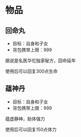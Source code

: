 # 物品

## 回命丸

- 目标：自身和子女
- 背包携带上限：999

据说是名医华佗独家秘方，回命延年

使用后可以回复300点生命

## 蕴神丹

- 目标：自身和子女
- 背包携带上限：999

蕴虚静神，助体强力

使用后可以回复150点体力
